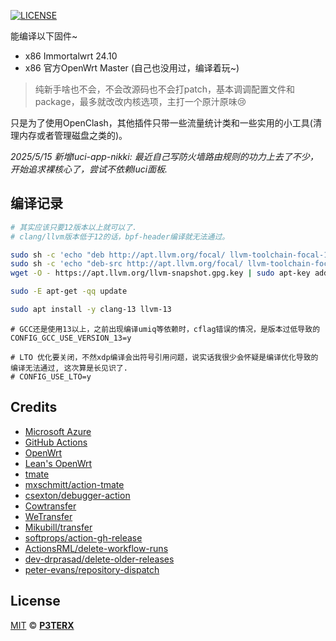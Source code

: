 [![LICENSE](https://img.shields.io/github/license/mashape/apistatus.svg?style=flat-square&label=LICENSE)](https://github.com/P3TERX/Actions-OpenWrt/blob/master/LICENSE)

能编译以下固件~

- x86 Immortalwrt 24.10
- x86 官方OpenWrt Master (自己也没用过，编译着玩~)

> 纯新手啥也不会，不会改源码也不会打patch，基本调调配置文件和package，最多就改改内核选项，主打一个原汁原味😢

只是为了使用OpenClash，其他插件只带一些流量统计类和一些实用的小工具(清理内存或者管理磁盘之类的)。

*2025/5/15 新增luci-app-nikki: 最近自己写防火墙路由规则的功力上去了不少，开始追求裸核心了，尝试不依赖luci面板.*

## 编译记录

```bash
# 其实应该只要12版本以上就可以了.
# clang/llvm版本低于12的话，bpf-header编译就无法通过。

sudo sh -c 'echo "deb http://apt.llvm.org/focal/ llvm-toolchain-focal-13 main" >> /etc/apt/sources.list'
sudo sh -c 'echo "deb-src http://apt.llvm.org/focal/ llvm-toolchain-focal-13 main" >> /etc/apt/sources.list'
wget -O - https://apt.llvm.org/llvm-snapshot.gpg.key | sudo apt-key add -

sudo -E apt-get -qq update

sudo apt install -y clang-13 llvm-13
```

```
# GCC还是使用13以上，之前出现编译umiq等依赖时，cflag错误的情况，是版本过低导致的
CONFIG_GCC_USE_VERSION_13=y
```

```
# LTO 优化要关闭，不然xdp编译会出符号引用问题，说实话我很少会怀疑是编译优化导致的编译无法通过, 这次算是长见识了.
# CONFIG_USE_LTO=y
```


## Credits

- [Microsoft Azure](https://azure.microsoft.com)
- [GitHub Actions](https://github.com/features/actions)
- [OpenWrt](https://github.com/openwrt/openwrt)
- [Lean's OpenWrt](https://github.com/coolsnowwolf/lede)
- [tmate](https://github.com/tmate-io/tmate)
- [mxschmitt/action-tmate](https://github.com/mxschmitt/action-tmate)
- [csexton/debugger-action](https://github.com/csexton/debugger-action)
- [Cowtransfer](https://cowtransfer.com)
- [WeTransfer](https://wetransfer.com/)
- [Mikubill/transfer](https://github.com/Mikubill/transfer)
- [softprops/action-gh-release](https://github.com/softprops/action-gh-release)
- [ActionsRML/delete-workflow-runs](https://github.com/ActionsRML/delete-workflow-runs)
- [dev-drprasad/delete-older-releases](https://github.com/dev-drprasad/delete-older-releases)
- [peter-evans/repository-dispatch](https://github.com/peter-evans/repository-dispatch)

## License

[MIT](https://github.com/P3TERX/Actions-OpenWrt/blob/main/LICENSE) © [**P3TERX**](https://p3terx.com)

